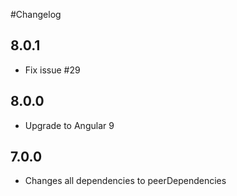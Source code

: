 #Changelog
## 8.0.1

- Fix issue #29

## 8.0.0

- Upgrade to Angular 9

## 7.0.0

- Changes all dependencies to peerDependencies
